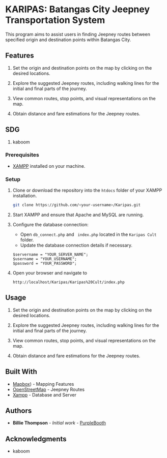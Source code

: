 
# KARIPAS: Batangas City Jeepney Transportation System
This program aims to assist users in finding Jeepney routes between specified origin and destination points within Batangas City.

## Features 
1. Set the origin and destination points on the map by clicking on the desired locations.

2. Explore the suggested Jeepney routes, including walking lines for the initial and final parts of the journey.

3. View common routes, stop points, and visual representations on the map.

4. Obtain distance and fare estimations for the Jeepney routes.

## SDG
1. kaboom


### Prerequisites

- [XAMPP](https://www.apachefriends.org/index.html) installed on your machine.


### Setup
1. Clone or download the repository into the `htdocs` folder of your XAMPP installation.

    ```bash
    git clone https://github.com/<your-username>/Karipas.git
    ```

2. Start XAMPP and ensure that Apache and MySQL are running.

3. Configure the database connection:
   - Open `db_connect.php` and  ` index.php` located in the `Karipas Cult` folder.
   - Update the database connection details if necessary.
   ```
   $servername = "YOUR_SERVER_NAME";
   $username = "YOUR_USERNAME";
   $password = "YOUR_PASSWORD";
   ```
    
4. Open your browser and navigate to
   ```
   http://localhost/Karipas/Karipas%20Cult/index.php
   ```
## Usage 
1. Set the origin and destination points on the map by clicking on the desired locations.

2. Explore the suggested Jeepney routes, including walking lines for the initial and final parts of the journey.

3. View common routes, stop points, and visual representations on the map.

4. Obtain distance and fare estimations for the Jeepney routes.


## Built With

* [Mapbox](https://www.mapbox.com/)) - Mapping Features
* [OpenStreetMap](https://www.openstreetmap.org/) - Jeepney Routes
* [Xampp](http://www.facweb.iitkgp.ac.in/dashboard/) - Database and Server


## Authors

* **Billie Thompson** - *Initial work* - [PurpleBooth](https://github.com/PurpleBooth)

## Acknowledgments

* kaboom
